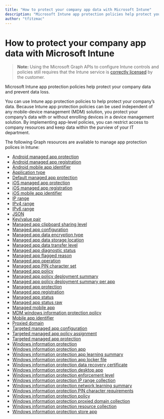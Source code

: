 ```yaml
---
title: "How to protect your company app data with Microsoft Intune"
description: "Microsoft Intune app protection policies help protect your company data and prevent data loss."author: "tfitzmac"
---
```


# How to protect your company app data with Microsoft Intune> **Note:** Using the Microsoft Graph APIs to configure Intune controls and policies still requires that the Intune service is [correctly licensed](https://www.microsoft.com/en-us/cloud-platform/microsoft-intune-pricing) by the customer.Microsoft Intune app protection policies help protect your company data and prevent data loss.You can use Intune app protection policies to help protect your company’s data. Because Intune app protection policies can be used independent of any mobile-device management (MDM) solution, you protect your company’s data with or without enrolling devices in a device management solution. By implementing app-level policies, you can restrict access to company resources and keep data within the purview of your IT department.The following Graph resources are available to manage app protection polices in Intune:  - [Android managed app protection](intune-mam-androidmanagedappprotection.md)- [Android managed app registration](intune-mam-androidmanagedappregistration.md)- [Android mobile app identifier](intune-mam-androidmobileappidentifier.md)- [Application type](intune-wip-applicationtype.md)- [Default managed app protection](intune-mam-defaultmanagedappprotection.md)- [iOS managed app protection](intune-mam-iosmanagedappprotection.md)- [iOS managed app registration](intune-mam-iosmanagedappregistration.md)- [iOS mobile app identifier](intune-mam-iosmobileappidentifier.md)- [IP range](intune-mam-iprange.md)- [IPv4 range](intune-mam-ipv4range.md)- [IPv6 range](intune-mam-ipv6range.md)- [JSON](intune-mam-json.md)- [Key/value pair](intune-mam-keyvaluepair.md)- [Managed app clipboard sharing level](intune-mam-managedappclipboardsharinglevel.md)- [Managed app configuration](intune-mam-managedappconfiguration.md)- [Managed app data encryption type](intune-mam-managedappdataencryptiontype.md)- [Managed app data storage location](intune-mam-managedappdatastoragelocation.md)- [Managed app data transfer level](intune-mam-managedappdatatransferlevel.md)- [Managed app diagnostic status](intune-mam-managedappdiagnosticstatus.md)- [Managed app flagged reason](intune-mam-managedappflaggedreason.md)- [Managed app operation](intune-mam-managedappoperation.md)- [Managed app PIN character set](intune-mam-managedapppincharacterset.md)- [Managed app policy](intune-mam-managedapppolicy.md)- [Managed app policy deployment summary](intune-mam-managedapppolicydeploymentsummary.md)- [Managed app policy deployment summary per app](intune-mam-managedapppolicydeploymentsummaryperapp.md)- [Managed app protection](intune-mam-managedappprotection.md)- [Managed app registration](intune-mam-managedappregistration.md)- [Managed app status](intune-mam-managedappstatus.md)- [Managed app status raw](intune-mam-managedappstatusraw.md)- [Managed mobile app](intune-mam-managedmobileapp.md)- [MDM windows information protection policy](intune-mam-mdmwindowsinformationprotectionpolicy.md)- [Mobile app identifier](intune-mam-mobileappidentifier.md)- [Proxied domain](intune-mam-proxieddomain.md)- [Targeted managed app configuration](intune-mam-targetedmanagedappconfiguration.md)- [Targeted managed app policy assignment](intune-mam-targetedmanagedapppolicyassignment.md)- [Targeted managed app protection](intune-mam-targetedmanagedappprotection.md)- [Windows information protection](intune-mam-windowsinformationprotection.md)- [Windows information protection app](intune-mam-windowsinformationprotectionapp.md)- [Windows information protection app learning summary](intune-wip-windowsinformationprotectionapplearningsummary.md)- [Windows information protection app locker file](intune-mam-windowsinformationprotectionapplockerfile.md)- [Windows information protection data recovery certificate](intune-mam-windowsinformationprotectiondatarecoverycertificate.md)- [Windows information protection desktop app](intune-mam-windowsinformationprotectiondesktopapp.md)- [Windows information protection enforcement level](intune-mam-windowsinformationprotectionenforcementlevel.md)- [Windows information protection IP range collection](intune-mam-windowsinformationprotectioniprangecollection.md)- [Windows information protection network learning summary](intune-wip-windowsinformationprotectionnetworklearningsummary.md)- [Windows information protection PIN character requirements](intune-mam-windowsinformationprotectionpincharacterrequirements.md)- [Windows information protection policy](intune-mam-windowsinformationprotectionpolicy.md)- [Windows information protection proxied domain collection](intune-mam-windowsinformationprotectionproxieddomaincollection.md)- [Windows information protection resource collection](intune-mam-windowsinformationprotectionresourcecollection.md)- [Windows information protection store app](intune-mam-windowsinformationprotectionstoreapp.md)